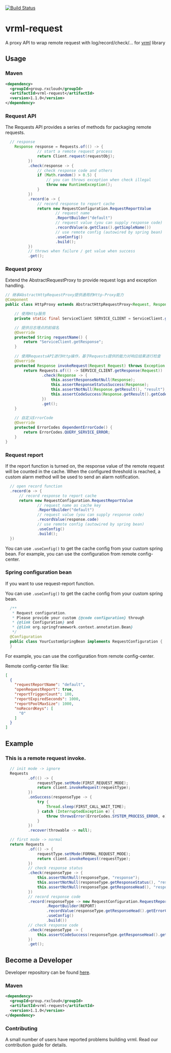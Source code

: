 [![Build Status](https://travis-ci.org/vavr-io/vavr-gson.svg?branch=master)](https://travis-ci.org/vavr-io/vavr-gson)

# vrml-request

A proxy API to wrap remote request with log/record/check/... for [vrml](https://github.com/kevinten10/vrml) library

## Usage

### Maven

```xml
<dependency>
  <groupId>group.rxcloud</groupId>
  <artifactId>vrml-request</artifactId>
  <version>1.1.0</version>
</dependency>
```

### Request API

The Requests API provides a series of methods for packaging remote requests.

```java
  // response
    Response response = Requests.of(() -> {
              // start a remote request process
              return Client.request(requestObj);
          })
          .check(response -> {
              // check response code and others
              if (Math.random() > 0.5) {
                  // you can throws exception when check illegal
                  throw new RuntimeException();
              }
          })
          .record(o -> {
              // record response to report cache
              return new RequestConfiguration.RequestReportValue
                      // request name
                      .ReportBuilder("default")
                      // request value (you can supply response code)
                      .recordValue(o.getClass().getSimpleName())
                      // use remote config (autowired by spring bean)
                      .useConfig()
                      .build();
          })
          // throws when failure / get value when success
          .get();
```

### Request proxy

Extend the AbstractRequestProxy to provide request logs and exception handling.

```java
// 继承AbstractHttpRequestProxy提供通用的Http-Proxy能力
@Component
public class HttpProxy extends AbstractHttpRequestProxy<Request, Response> {

    // 使用Http服务
    private static final ServiceClient SERVICE_CLIENT = ServiceClient.getInstance();

    // 提供日志埋点的前缀名
    @Override
    protected String requestName() {
        return "ServiceClient.getResponse";
    }
    
    // 使用RequestsAPI进行Http操作，基于Requests提供的能力对响应结果进行检查
    @Override
    protected Response invokeRequest(Request Request) throws Exception {
        return Requests.of(() -> SERVICE_CLIENT.getResponse(Request))
                .check(Response -> {
                    this.assertResponseNotNull(Response);
                    this.assertResponseStatusSuccess(Response);
                    this.assertNotNull(Response.getResult(), "result");
                    this.assertCodeSuccess(Response.getResult().getCode(), ErrorCodes.DEPENDENT_SERVICE_CODE_ERROR);
                })
                .get();
    }
    
    // 自定义ErrorCode
    @Override
    protected ErrorCodes dependentErrorCode() {
        return ErrorCodes.QUERY_SERVICE_ERROR;
    }
}
```

### Request report

If the report function is turned on, the response value of the remote request will be counted in the cache. 
When the configured threshold is reached, a custom alarm method will be used to send an alarm notification.

```java
  // open record function
  .record(o -> {
      // record response to report cache
      return new RequestConfiguration.RequestReportValue
              // request name as cache key
              .ReportBuilder("default")
              // request value (you can supply response code)
              .recordValue(response.code)
              // use remote config (autowired by spring bean)
              .useConfig()
              .build();
  })
```

You can use `.useConfig()` to get the cache config from your custom spring bean. 
For example, you can use the configuration from remote config-center.

### Spring configuration bean
 
If you want to use request-report function.

You can use `.useConfig()` to get the cache config from your custom spring bean. 

```java
  /**
   * Request configuration.
   * Please provide your custom {@code configuration} through
   * {@link Configuration} and
   * {@link org.springframework.context.annotation.Bean}
   */
  @Configuration
  public class YourCustomSpringBean implements RequestConfiguration {
  }
```

For example, you can use the configuration from remote config-center.

Remote config-center file like:

```json
[
  {
    "requestReportName": "default",
    "openRequestReport": true,
    "reportTriggerCount": 100,
    "reportExpiredSeconds": 1000,
    "reportPoolMaxSize": 1000,
    "noRecordKeys": [
      "0"
    ]
  }
]
```

## Example

### This is a remote request invoke.

```java
  // init mode -> ignore
  Requests
          .of(() -> {
              requestType.setMode(FIRST_REQUEST_MODE);
              return client.invokeRequest(requestType);
          })
          .onSuccess(responseType -> {
              try {
                  Thread.sleep(FIRST_CALL_WAIT_TIME);
              } catch (InterruptedException e) {
                  throw throwsError(ErrorCodes.SYSTEM_PROCESS_ERROR, e);
              }
          })
          .recover(throwable -> null);

  // first mode -> normal
  return Requests
          .of(() -> {
              requestType.setMode(FORMAL_REQUEST_MODE);
              return client.invokeRequest(requestType);
          })
          // check response status
          .check(responseType -> {
              this.assertNotNull(responseType, "response");
              this.assertNotNull(responseType.getResponseStatus(), "responseStatus");
              this.assertNotNull(responseType.getResponseHead(), "responseHead");
          })
          // record response code
          .record(responseType -> new RequestConfiguration.RequestReportValue
                  .ReportBuilder(REPORT)
                  .recordValue(responseType.getResponseHead().getErrorCode())
                  .useConfig()
                  .build())
          // check response code
          .check(responseType -> {
              this.assertCodeSuccess(responseType.getResponseHead().getErrorCode(), ErrorCodes.DEPENDENT_SERVICE_CODE_ERROR);
          })
          .get();
``` 

## Become a Developer

Developer repository can be found [here](https://github.com/kevinten10/vrml/tree/develop/vrml-request).

### Maven

```xml
<dependency>
  <groupId>group.rxcloud</groupId>
  <artifactId>vrml-request</artifactId>
  <version>1.1.0</version>
</dependency>
```

### Contributing

A small number of users have reported problems building vrml. Read our contribution guide for details.